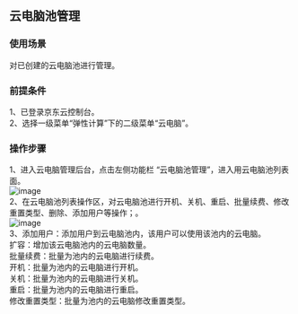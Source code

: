 ## 云电脑池管理
### 使用场景
对已创建的云电脑池进行管理。<br>
### 前提条件
1、已登录京东云控制台。<br>
2、选择一级菜单“弹性计算”下的二级菜单“云电脑”。<br>
### 操作步骤
1、进入云电脑管理后台，点击左侧功能栏  “云电脑池管理”，进入用云电脑池列表面。<br>
![image](https://user-images.githubusercontent.com/103625856/190351768-27bd56ff-3fae-45a5-a67c-0934edde8499.png)<br>
2、在云电脑池列表操作区，对云电脑池进行开机、关机、重启、批量续费、修改重置类型、删除、添加用户等操作；。<br>
![image](https://user-images.githubusercontent.com/103625856/190540214-c06b28a9-726f-4dd5-95cc-41d99aa073bb.png)<br>
3、添加用户：添加用户到云电脑池内，该用户可以使用该池内的云电脑。<br>
   扩容：增加该云电脑池内的云电脑数量。<br>
   批量续费：批量为池内的云电脑进行续费。<br>
   开机：批量为池内的云电脑进行开机。<br>
   关机：批量为池内的云电脑进行关机。<br>
   重启：批量为池内的云电脑进行重启。<br>
   修改重置类型：批量为池内的云电脑修改重置类型。<br>


